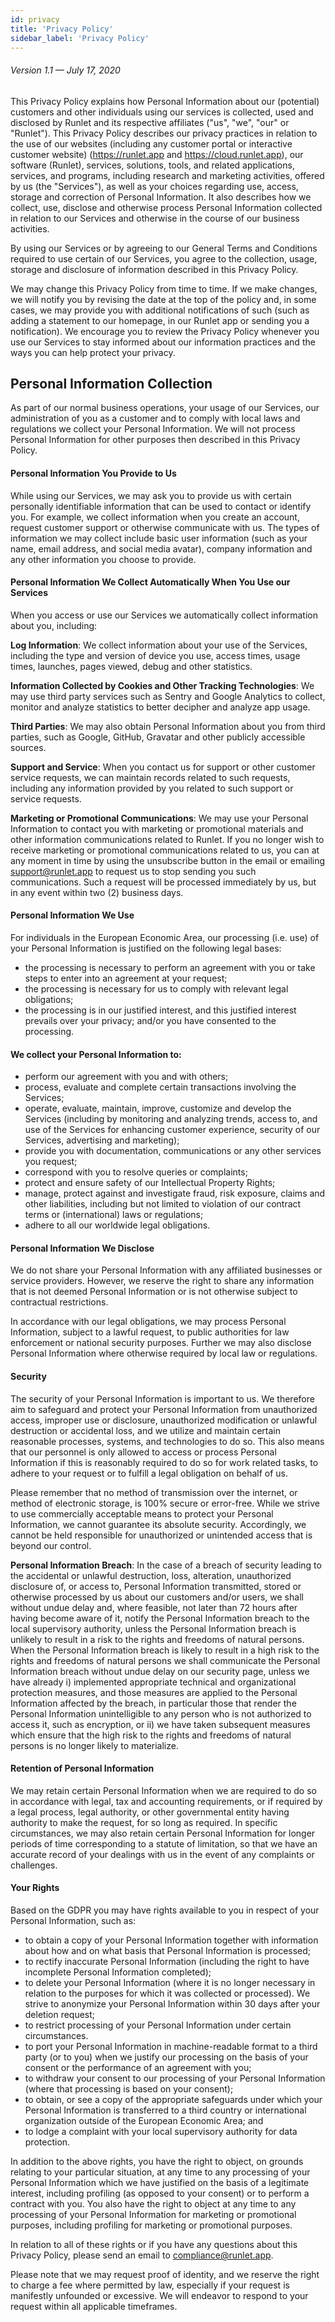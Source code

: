```yaml
---
id: privacy
title: 'Privacy Policy'
sidebar_label: 'Privacy Policy'
---
```


###### Version 1.1 — July 17, 2020

This Privacy Policy explains how Personal Information about our (potential) customers and other individuals using our services is collected, used and disclosed by Runlet and its respective affiliates ("us", "we", "our" or "Runlet"). This Privacy Policy describes our privacy practices in relation to the use of our websites (including any customer portal or interactive customer website) (https://runlet.app and https://cloud.runlet.app), our software (Runlet), services, solutions, tools, and related applications, services, and programs, including research and marketing activities, offered by us (the "Services"), as well as your choices regarding use, access, storage and correction of Personal Information. It also describes how we collect, use, disclose and otherwise process Personal Information collected in relation to our Services and otherwise in the course of our business activities.

By using our Services or by agreeing to our General Terms and Conditions required to use certain of our Services, you agree to the collection, usage, storage and disclosure of information described in this Privacy Policy.

We may change this Privacy Policy from time to time. If we make changes, we will notify you by revising the date at the top of the policy and, in some cases, we may provide you with additional notifications of such (such as adding a statement to our homepage, in our Runlet app or sending you a notification). We encourage you to review the Privacy Policy whenever you use our Services to stay informed about our information practices and the ways you can help protect your privacy.

## Personal Information Collection

As part of our normal business operations, your usage of our Services, our administration of you as a customer and to comply with local laws and regulations we collect your Personal Information. We will not process Personal Information for other purposes then described in this Privacy Policy.

#### Personal Information You Provide to Us

While using our Services, we may ask you to provide us with certain personally identifiable information that can be used to contact or identify you. For example, we collect information when you create an account, request customer support or otherwise communicate with us. The types of information we may collect include basic user information (such as your name, email address, and social media avatar), company information and any other information you choose to provide.

<!-- We will not collect financial information from you (such as your payment card number, expiration date or security code). All payments to us are handled via a third party, [Chargebee](https://www.chargebee.com). We refer to their Privacy Statement https://www.chargebee.com/security/gdpr. -->

#### Personal Information We Collect Automatically When You Use our Services

When you access or use our Services we automatically collect information about you, including:

**Log Information**: We collect information about your use of the Services, including the type and version of device you use, access times, usage times, launches, pages viewed, debug and other statistics.

**Information Collected by Cookies and Other Tracking Technologies**: We may use third party services such as Sentry and Google Analytics to collect, monitor and analyze statistics to better decipher and analyze app usage.

**Third Parties**: We may also obtain Personal Information about you from third parties, such as Google, GitHub, Gravatar and other publicly accessible sources.

**Support and Service**: When you contact us for support or other customer service requests, we can maintain records related to such requests, including any information provided by you related to such support or service requests.

**Marketing or Promotional Communications**: We may use your Personal Information to contact you with marketing or promotional materials and other information communications related to Runlet. If you no longer wish to receive marketing or promotional communications related to us, you can at any moment in time by using the unsubscribe button in the email or emailing [support@runlet.app](mailto:support@runlet.app) to request us to stop sending you such communications. Such a request will be processed immediately by us, but in any event within two (2) business days.

#### Personal Information We Use

For individuals in the European Economic Area, our processing (i.e. use) of your Personal Information is justified on the following legal bases:

- the processing is necessary to perform an agreement with you or take steps to enter into an agreement at your request;
- the processing is necessary for us to comply with relevant legal obligations;
- the processing is in our justified interest, and this justified interest prevails over your privacy; and/or you have consented to the processing.

#### We collect your Personal Information to:

- perform our agreement with you and with others;
- process, evaluate and complete certain transactions involving the Services;
- operate, evaluate, maintain, improve, customize and develop the Services (including by monitoring and analyzing trends, access to, and use of the Services for enhancing customer experience, security of our Services, advertising and marketing);
- provide you with documentation, communications or any other services you request;
- correspond with you to resolve queries or complaints;
- protect and ensure safety of our Intellectual Property Rights;
- manage, protect against and investigate fraud, risk exposure, claims and other liabilities, including but not limited to violation of our contract terms or (international) laws or regulations;
- adhere to all our worldwide legal obligations.

#### Personal Information We Disclose

We do not share your Personal Information with any affiliated businesses or service providers. However, we reserve the right to share any information that is not deemed Personal Information or is not otherwise subject to contractual restrictions.

In accordance with our legal obligations, we may process Personal Information, subject to a lawful request, to public authorities for law enforcement or national security purposes. Further we may also disclose Personal Information where otherwise required by local law or regulations.

#### Security

The security of your Personal Information is important to us. We therefore aim to safeguard and protect your Personal Information from unauthorized access, improper use or disclosure, unauthorized modification or unlawful destruction or accidental loss, and we utilize and maintain certain reasonable processes, systems, and technologies to do so. This also means that our personnel is only allowed to access or process Personal Information if this is reasonably required to do so for work related tasks, to adhere to your request or to fulfill a legal obligation on behalf of us.

Please remember that no method of transmission over the internet, or method of electronic storage, is 100% secure or error-free. While we strive to use commercially acceptable means to protect your Personal Information, we cannot guarantee its absolute security. Accordingly, we cannot be held responsible for unauthorized or unintended access that is beyond our control.

**Personal Information Breach**: In the case of a breach of security leading to the accidental or unlawful destruction, loss, alteration, unauthorized disclosure of, or access to, Personal Information transmitted, stored or otherwise processed by us about our customers and/or users, we shall without undue delay and, where feasible, not later than 72 hours after having become aware of it, notify the Personal Information breach to the local supervisory authority, unless the Personal Information breach is unlikely to result in a risk to the rights and freedoms of natural persons. When the Personal Information breach is likely to result in a high risk to the rights and freedoms of natural persons we shall communicate the Personal Information breach without undue delay on our security page, unless we have already i) implemented appropriate technical and organizational protection measures, and those measures are applied to the Personal Information affected by the breach, in particular those that render the Personal Information unintelligible to any person who is not authorized to access it, such as encryption, or ii) we have taken subsequent measures which ensure that the high risk to the rights and freedoms of natural persons is no longer likely to materialize.

#### Retention of Personal Information

We may retain certain Personal Information when we are required to do so in accordance with legal, tax and accounting requirements, or if required by a legal process, legal authority, or other governmental entity having authority to make the request, for so long as required. In specific circumstances, we may also retain certain Personal Information for longer periods of time corresponding to a statute of limitation, so that we have an accurate record of your dealings with us in the event of any complaints or challenges.

#### Your Rights

Based on the GDPR you may have rights available to you in respect of your Personal Information, such as:

- to obtain a copy of your Personal Information together with information about how and on what basis that Personal Information is processed;
- to rectify inaccurate Personal Information (including the right to have incomplete Personal Information completed);
- to delete your Personal Information (where it is no longer necessary in relation to the purposes for which it was collected or processed). We strive to anonymize your Personal Information within 30 days after your deletion request;
- to restrict processing of your Personal Information under certain circumstances.
- to port your Personal Information in machine-readable format to a third party (or to you) when we justify our processing on the basis of your consent or the performance of an agreement with you;
- to withdraw your consent to our processing of your Personal Information (where that processing is based on your consent);
- to obtain, or see a copy of the appropriate safeguards under which your Personal Information is transferred to a third country or international organization outside of the European Economic Area; and
- to lodge a complaint with your local supervisory authority for data protection.

In addition to the above rights, you have the right to object, on grounds relating to your particular situation, at any time to any processing of your Personal Information which we have justified on the basis of a legitimate interest, including profiling (as opposed to your consent) or to perform a contract with you. You also have the right to object at any time to any processing of your Personal Information for marketing or promotional purposes, including profiling for marketing or promotional purposes.

In relation to all of these rights or if you have any questions about this Privacy Policy, please send an email to [compliance@runlet.app](mailto:compliance@runlet.app).

Please note that we may request proof of identity, and we reserve the right to charge a fee where permitted by law, especially if your request is manifestly unfounded or excessive. We will endeavor to respond to your request within all applicable timeframes.

